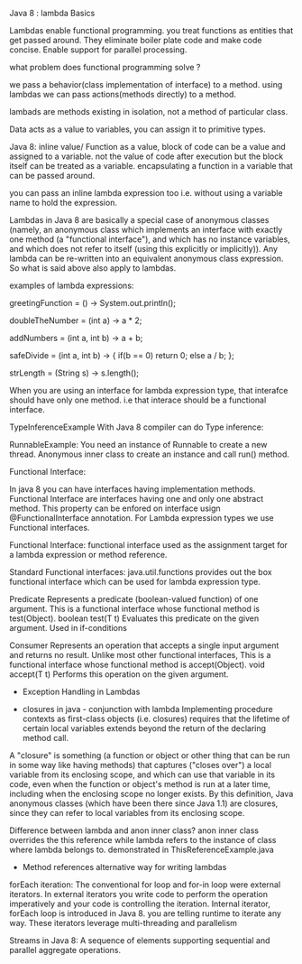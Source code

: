 Java 8 : lambda Basics

Lambdas enable functional programming. you treat functions as entities that get passed around.
They eliminate boiler plate code and make code concise.
Enable support for parallel processing.

what problem does functional programming solve ?


we pass a behavior(class implementation of interface) to a method.
using lambdas we can pass actions(methods directly) to a method.

lambads are methods existing in isolation, not a method of particular class.

Data acts as a value to variables, you can assign it to primitive types.

Java 8:
inline value/ Function as a value,
 block of code can be a value and assigned to a variable. not the value of code after execution  but the block itself can be treated as a variable.
encapsulating a function in a variable that can be passed around.

you can pass an inline lambda expression too i.e. without using a variable name to hold the expression.

Lambdas in Java 8 are basically a special case of anonymous classes (namely, an anonymous class which implements an interface
with exactly one method (a "functional interface"), and which has no instance variables, and which does not refer to itself
(using this explicitly or implicitly)).
Any lambda can be re-written into an equivalent anonymous class expression. So what is said above also apply to lambdas.

examples of lambda expressions:

greetingFunction = () -> System.out.println();

doubleTheNumber = (int a) -> a * 2;

addNumbers = (int a, int b) -> a + b;

safeDivide = (int a, int b) -> {
    if(b == 0)
        return 0;
    else
        a / b;
};

strLength = (String s) -> s.length();

When you are using an interface for lambda expression type, that interafce should have only one method.
i.e that interace should be a functional interface.

TypeInferenceExample
With Java 8 compiler can do Type inference:

RunnableExample:
You need an instance of Runnable to create a new thread.
Anonymous inner class to create an instance and call run() method.

Functional Interface:

In java 8 you can have interfaces having implementation methods.
Functional Interface are interfaces having one and only one abstract method.
This property can be enfored on interface usign @FunctionalInterface annotation.
For Lambda expression types we use Functional interfaces.

Functional Interface:
functional interface used as the assignment target for a lambda expression or method reference.

Standard Functional interfaces:
java.util.functions provides out the box functional interface which can be used for lambda expression type.

Predicate
Represents a predicate (boolean-valued function) of one argument.
This is a functional interface whose functional method is test(Object).
boolean test(T t)
Evaluates this predicate on the given argument.
Used in if-conditions

Consumer
Represents an operation that accepts a single input argument and returns no result. Unlike most other functional interfaces,
This is a functional interface whose functional method is accept(Object).
void accept(T t)
Performs this operation on the given argument.

* Exception Handling in Lambdas

* closures in java - conjunction with  lambda
Implementing procedure contexts as first-class objects (i.e. closures) requires that the lifetime of certain local
variables extends beyond the return of the declaring method call.

A "closure" is something (a function or object or other thing that can be run in some way like having methods)
that captures ("closes over") a local variable from its enclosing scope, and which can use that variable in its code,
even when the function or object's method is run at a later time, including when the enclosing scope no longer exists.
By this definition, Java anonymous classes (which have been there since Java 1.1) are closures, since they can refer
to local variables from its enclosing scope.

Difference between lambda and anon inner class?
anon inner class overrides the this reference while lambda refers to the instance of class where lambda belongs to.
demonstrated in ThisReferenceExample.java

* Method references
alternative way for writing lambdas

forEach iteration:
The conventional for loop and for-in loop were external iterators. 
In external iterators you write code to perform the operation imperatively and your code is controlling the iteration.
Internal iterator, forEach loop is introduced in Java 8. you are telling runtime to iterate any way.
These iterators leverage multi-threading and parallelism

Streams in Java 8:
A sequence of elements supporting sequential and parallel aggregate operations.
